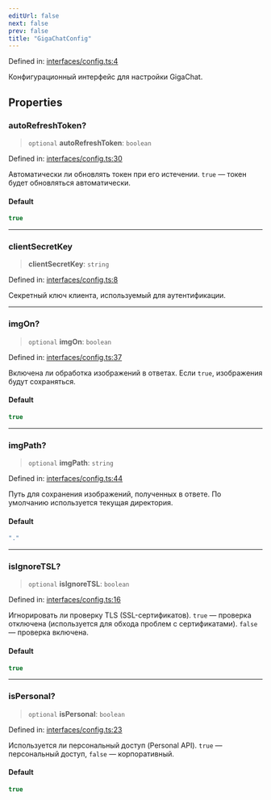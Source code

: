 ```yaml
---
editUrl: false
next: false
prev: false
title: "GigaChatConfig"
---
```


Defined in: [interfaces/config.ts:4](https://github.com/zloishavrin/gigachat-node/blob/ab12a14114f4a9c24b2f4232dc7bb8d894625e92/src/interfaces/config.ts#L4)

Конфигурационный интерфейс для настройки GigaChat.

## Properties

### autoRefreshToken?

> `optional` **autoRefreshToken**: `boolean`

Defined in: [interfaces/config.ts:30](https://github.com/zloishavrin/gigachat-node/blob/ab12a14114f4a9c24b2f4232dc7bb8d894625e92/src/interfaces/config.ts#L30)

Автоматически ли обновлять токен при его истечении.
`true` — токен будет обновляться автоматически.

#### Default

```ts
true
```

***

### clientSecretKey

> **clientSecretKey**: `string`

Defined in: [interfaces/config.ts:8](https://github.com/zloishavrin/gigachat-node/blob/ab12a14114f4a9c24b2f4232dc7bb8d894625e92/src/interfaces/config.ts#L8)

Секретный ключ клиента, используемый для аутентификации.

***

### imgOn?

> `optional` **imgOn**: `boolean`

Defined in: [interfaces/config.ts:37](https://github.com/zloishavrin/gigachat-node/blob/ab12a14114f4a9c24b2f4232dc7bb8d894625e92/src/interfaces/config.ts#L37)

Включена ли обработка изображений в ответах.
Если `true`, изображения будут сохраняться.

#### Default

```ts
true
```

***

### imgPath?

> `optional` **imgPath**: `string`

Defined in: [interfaces/config.ts:44](https://github.com/zloishavrin/gigachat-node/blob/ab12a14114f4a9c24b2f4232dc7bb8d894625e92/src/interfaces/config.ts#L44)

Путь для сохранения изображений, полученных в ответе.
По умолчанию используется текущая директория.

#### Default

```ts
"."
```

***

### isIgnoreTSL?

> `optional` **isIgnoreTSL**: `boolean`

Defined in: [interfaces/config.ts:16](https://github.com/zloishavrin/gigachat-node/blob/ab12a14114f4a9c24b2f4232dc7bb8d894625e92/src/interfaces/config.ts#L16)

Игнорировать ли проверку TLS (SSL-сертификатов).
`true` — проверка отключена (используется для обхода проблем с сертификатами).
`false` — проверка включена.

#### Default

```ts
true
```

***

### isPersonal?

> `optional` **isPersonal**: `boolean`

Defined in: [interfaces/config.ts:23](https://github.com/zloishavrin/gigachat-node/blob/ab12a14114f4a9c24b2f4232dc7bb8d894625e92/src/interfaces/config.ts#L23)

Используется ли персональный доступ (Personal API).
`true` — персональный доступ, `false` — корпоративный.

#### Default

```ts
true
```
